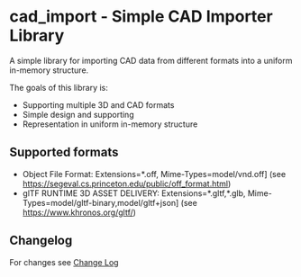 # cad_import - Simple CAD Importer Library
A simple library for importing CAD data from different formats into a uniform in-memory structure.

The goals of this library is:
- Supporting multiple 3D and CAD formats
- Simple design and supporting
- Representation in uniform in-memory structure

## Supported formats
- Object File Format: Extensions=*.off, Mime-Types=model/vnd.off] (see https://segeval.cs.princeton.edu/public/off_format.html)
- glTF RUNTIME 3D ASSET DELIVERY: Extensions=\*.gltf,\*.glb, Mime-Types=model/gltf-binary,model/gltf+json] (see https://www.khronos.org/gltf/)

## Changelog
For changes see [Change Log](./CHANGELOG.md)
